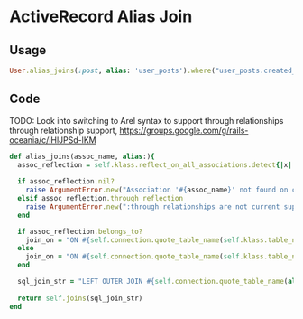 # ActiveRecord Alias Join

## Usage

```ruby
User.alias_joins(:post, alias: 'user_posts').where("user_posts.created_at > ?", 1.month.ago)
```


## Code

TODO: Look into switching to Arel syntax to support through relationships through relationship support, https://groups.google.com/g/rails-oceania/c/iHlJPSd-lKM

```ruby
def alias_joins(assoc_name, alias:){
  assoc_reflection = self.klass.reflect_on_all_associations.detect{|x| x.name.to_s == assoc_name.to_s}
  
  if assoc_reflection.nil?
    raise ArgumentError.new("Association '#{assoc_name}' not found on class '#{self.klass.name}'")
  elsif assoc_reflection.through_reflection
    raise ArgumentError.new(":through relationships are not current supported. PR Wanted.")
  end

  if assoc_reflection.belongs_to?
    join_on = "ON #{self.connection.quote_table_name(self.klass.table_name)}.#{self.connection.quote_column_name(assoc_reflection.foreign_key)} = #{self.connection.quote_table_name(assoc_name)}.#{self.connection.quote_column_name(assoc_reflection.association_primary_key)}"
  else
    join_on = "ON #{self.connection.quote_table_name(self.klass.table_name)}.#{self.connection.quote_column_name(assoc_reflection.association_primary_key)} = #{self.connection.quote_table_name(assoc_name)}.#{self.connection.quote_column_name(assoc_reflection.foreign_key)}"
  end

  sql_join_str = "LEFT OUTER JOIN #{self.connection.quote_table_name(alias)} AS #{self.connection.quote_table_name(assoc_reflection.name)} #{join_on}"
  
  return self.joins(sql_join_str)
end
```
